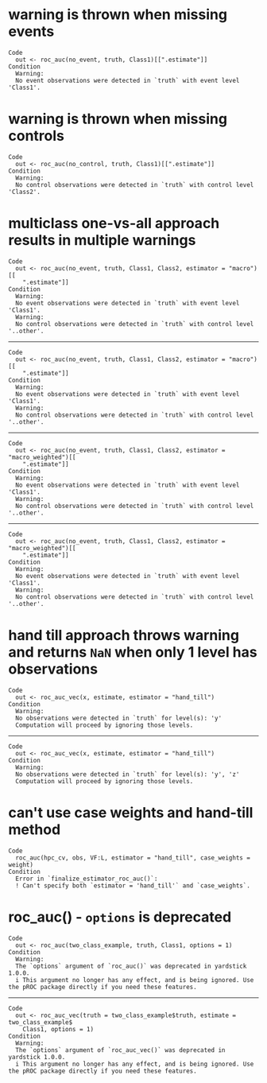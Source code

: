 # warning is thrown when missing events

    Code
      out <- roc_auc(no_event, truth, Class1)[[".estimate"]]
    Condition
      Warning:
      No event observations were detected in `truth` with event level 'Class1'.

# warning is thrown when missing controls

    Code
      out <- roc_auc(no_control, truth, Class1)[[".estimate"]]
    Condition
      Warning:
      No control observations were detected in `truth` with control level 'Class2'.

# multiclass one-vs-all approach results in multiple warnings

    Code
      out <- roc_auc(no_event, truth, Class1, Class2, estimator = "macro")[[
        ".estimate"]]
    Condition
      Warning:
      No event observations were detected in `truth` with event level 'Class1'.
      Warning:
      No control observations were detected in `truth` with control level '..other'.

---

    Code
      out <- roc_auc(no_event, truth, Class1, Class2, estimator = "macro")[[
        ".estimate"]]
    Condition
      Warning:
      No event observations were detected in `truth` with event level 'Class1'.
      Warning:
      No control observations were detected in `truth` with control level '..other'.

---

    Code
      out <- roc_auc(no_event, truth, Class1, Class2, estimator = "macro_weighted")[[
        ".estimate"]]
    Condition
      Warning:
      No event observations were detected in `truth` with event level 'Class1'.
      Warning:
      No control observations were detected in `truth` with control level '..other'.

---

    Code
      out <- roc_auc(no_event, truth, Class1, Class2, estimator = "macro_weighted")[[
        ".estimate"]]
    Condition
      Warning:
      No event observations were detected in `truth` with event level 'Class1'.
      Warning:
      No control observations were detected in `truth` with control level '..other'.

# hand till approach throws warning and returns `NaN` when only 1 level has observations

    Code
      out <- roc_auc_vec(x, estimate, estimator = "hand_till")
    Condition
      Warning:
      No observations were detected in `truth` for level(s): 'y'
      Computation will proceed by ignoring those levels.

---

    Code
      out <- roc_auc_vec(x, estimate, estimator = "hand_till")
    Condition
      Warning:
      No observations were detected in `truth` for level(s): 'y', 'z'
      Computation will proceed by ignoring those levels.

# can't use case weights and hand-till method

    Code
      roc_auc(hpc_cv, obs, VF:L, estimator = "hand_till", case_weights = weight)
    Condition
      Error in `finalize_estimator_roc_auc()`:
      ! Can't specify both `estimator = 'hand_till'` and `case_weights`.

# roc_auc() - `options` is deprecated

    Code
      out <- roc_auc(two_class_example, truth, Class1, options = 1)
    Condition
      Warning:
      The `options` argument of `roc_auc()` was deprecated in yardstick 1.0.0.
      i This argument no longer has any effect, and is being ignored. Use the pROC package directly if you need these features.

---

    Code
      out <- roc_auc_vec(truth = two_class_example$truth, estimate = two_class_example$
        Class1, options = 1)
    Condition
      Warning:
      The `options` argument of `roc_auc_vec()` was deprecated in yardstick 1.0.0.
      i This argument no longer has any effect, and is being ignored. Use the pROC package directly if you need these features.

